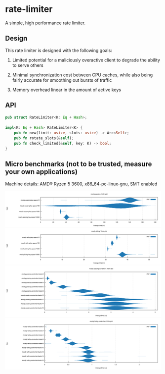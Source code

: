 # rate-limiter

A simple, high performance rate limiter.

## Design

This rate limiter is designed with the following goals:

1. Limited potential for a maliciously overactive client to degrade the ability to serve others

2. Minimal synchronization cost between CPU caches, while also being fairly accurate for smoothing out bursts of traffic

3. Memory overhead linear in the amount of active keys

## API

```rust
pub struct RateLimiter<K: Eq + Hash>;

impl<K: Eq + Hash> RateLimiter<K> {
    pub fn new(limit: usize, slots: usize) -> Arc<Self>;
    pub fn rotate_slots(&self);
    pub fn check_limited(&self, key: K) -> bool;
}
```

## Micro benchmarks (not to be trusted, measure your own applications)

Machine details: AMD® Ryzen 5 3600, x86_64-pc-linux-gnu, SMT enabled

<img src="benches/report/mostly-passing-violin.svg" style="background-color:white">
<img src="benches/report/mostly-failing-violin.svg" style="background-color:white">
<img src="benches/report/mostly-passing-contention-violin.svg" style="background-color:white">
<img src="benches/report/mostly-failing-contention-violin.svg" style="background-color:white">
